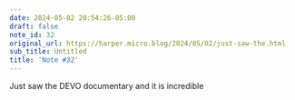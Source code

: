 ```yaml
---
date: 2024-05-02 20:54:26-05:00
draft: false
note_id: 32
original_url: https://harper.micro.blog/2024/05/02/just-saw-the.html
sub_title: Untitled
title: 'Note #32'
---
```


Just saw the DEVO documentary and it is incredible